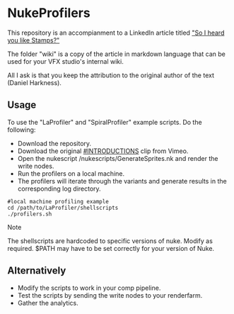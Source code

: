 # NukeProfilers

This repository is an accompianment to a LinkedIn article titled ["So I heard you like Stamps?"](http://link.to.article)

The folder "wiki" is a copy of the article in markdown language that can be used for your VFX studio's internal wiki.

All I ask is that you keep the attribution to the original author of the text (Daniel Harkness).

## Usage

To use the "LaProfiler" and "SpiralProfiler" example scripts. Do the following:

- Download the repository.
- Download the original [#INTRODUCTIONS](https://vimeo.com/125095515) clip from Vimeo.
- Open the nukescript /nukescripts/GenerateSprites.nk and render the write nodes.
- Run the profilers on a local machine.
- The profilers will iterate through the variants and generate results in the corresponding log directory.
```
#local machine profiling example
cd /path/to/LaProfiler/shellscripts
./profilers.sh
```
> [!NOTE]
> The shellscripts are hardcoded to specific versions of nuke. Modify as required.
> $PATH may have to be set correctly for your version of Nuke.

## Alternatively 
- Modify the scripts to work in your comp pipeline.
- Test the scripts by sending the write nodes to your renderfarm.
- Gather the analytics.
